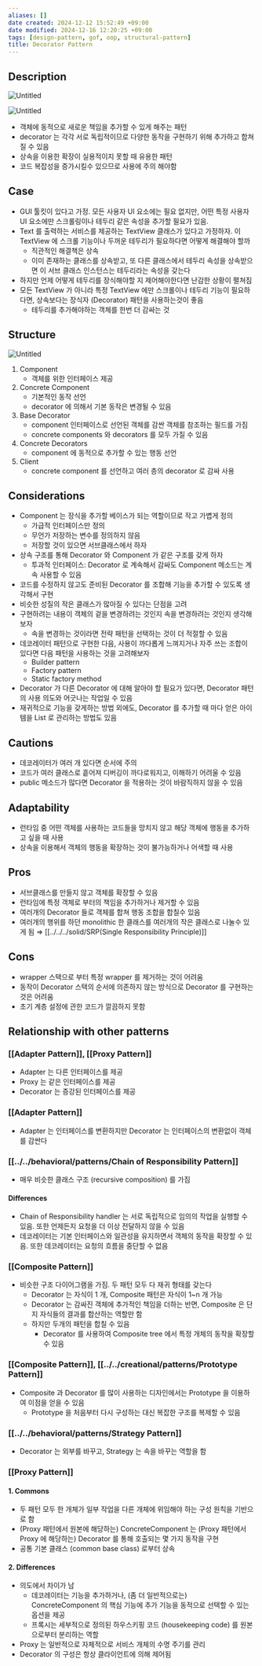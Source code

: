```yaml
---
aliases: []
date created: 2024-12-12 15:52:49 +09:00
date modified: 2024-12-16 12:20:25 +09:00
tags: [design-pattern, gof, oop, structural-pattern]
title: Decorator Pattern
---
```


## Description

![Untitled](../../../../../_assets/oop/Untitled%2043.png)

![Untitled](../../../../../_assets/oop/Untitled%2044.png)

- 객체에 동적으로 새로운 책임을 추가할 수 있게 해주는 패턴
- decorator 는 각각 서로 독립적이므로 다양한 동작을 구현하기 위해 추가하고 합쳐질 수 있음
- 상속을 이용한 확장이 실용적이지 못할 때 유용한 패턴
- 코드 복잡성을 증가시킬수 있으므로 사용에 주의 해야함

## Case

- GUI 툴킷이 있다고 가정. 모든 사용자 UI 요소에는 필요 없지만, 어떤 특정 사용자 UI 요소에만 스크롤링이나 테두리 같은 속성을 추가할 필요가 있음.
- Text 를 출력하는 서비스를 제공하는 TextView 클래스가 있다고 가정하자. 이 TextView 에 스크롤 기능이나 두꺼운 테두리가 필요하다면 어떻게 해결해야 할까
  - 직관적인 해결책은 상속
  - 이미 존재하는 클래스를 상속받고, 또 다른 클래스에서 테두리 속성을 상속받으면 이 서브 클래스 인스턴스는 테두리라는 속성을 갖는다
- 하지만 언제 어떻게 테두리를 장식해야할 지 제어해야한다면 난감한 상황이 펼쳐짐
- 모든 TextView 가 아니라 특정 TextView 에만 스크롤이나 테두리 기능이 필요하다면, 상속보다는 장식자 (Decorator) 패턴을 사용하는것이 좋음
  - 테두리를 추가해야하는 객체를 한번 더 감싸는 것

## Structure

![Untitled](Untitled%2045.png)

1. Component
   - 객체를 위한 인터페이스 제공
2. Concrete Component
   - 기본적인 동작 선언
   - decorator 에 의해서 기본 동작은 변경될 수 있음
3. Base Decorator
   - component 인터페이스로 선언된 객체를 감싼 객체를 참조하는 필드를 가짐
   - concrete components 와 decorators 를 모두 가질 수 있음
4. Concrete Decorators
   - component 에 동적으로 추가할 수 있는 행동 선언
5. Client
   - concrete component 를 선언하고 여러 층의 decorator 로 감싸 사용

## Considerations

- Component 는 장식을 추가할 베이스가 되는 역할이므로 작고 가볍게 정의
  - 가급적 인터페이스만 정의
  - 무언가 저장하는 변수를 정의하지 않음
  - 저장할 것이 있으면 서브클래스에서 하자
- 상속 구조를 통해 Decorator 와 Component 가 같은 구조를 갖게 하자
  - 투과적 인터페이스: Decorator 로 계속해서 감싸도 Component 메소드는 계속 사용할 수 있음
- 코드를 수정하지 않고도 준비된 Decorator 를 조합해 기능을 추가할 수 있도록 생각해서 구현
- 비슷한 성질의 작은 클래스가 많아질 수 있다는 단점을 고려
- 구현하려는 내용이 객체의 겉을 변경하려는 것인지 속을 변경하려는 것인지 생각해보자
  - 속을 변경하는 것이라면 전략 패턴을 선택하는 것이 더 적절할 수 있음
- 데코레이터 패턴으로 구현한 다음, 사용이 까다롭게 느껴지거나 자주 쓰는 조합이 있다면 다음 패턴을 사용하는 것을 고려해보자
  - Builder pattern
  - Factory pattern
  - Static factory method
- Decorator 가 다른 Decorator 에 대해 알아야 할 필요가 있다면, Decorator 패턴의 사용 의도와 어긋나는 작업일 수 있음
- 재귀적으로 기능을 갖게하는 방법 외에도, Decorator 를 추가할 때 마다 얻은 아이템을 List 로 관리하는 방법도 있음

## Cautions

- 데코레이터가 여러 개 있다면 순서에 주의
- 코드가 여러 클래스로 흩어져 디버깅이 까다로워지고, 이해하기 어려울 수 있음
- public 메소드가 많다면 Decorator 을 적용하는 것이 바람직하지 않을 수 있음

## Adaptability

- 런타임 중 어떤 객체를 사용하는 코드들을 망치지 않고 해당 객체에 행동을 추가하고 싶을 때 사용
- 상속을 이용해서 객체의 행동을 확장하는 것이 불가능하거나 어색할 때 사용

## Pros

- 서브클래스를 만들지 않고 객체를 확장할 수 있음
- 런타임에 특정 객체로 부터의 책임을 추가하거나 제거할 수 있음
- 여러개의 Decorator 들로 객체를 합쳐 행동 조합을 합칠수 있음
- 여러개의 행위를 하던 monolithic 한 클래스를 여러개의 작은 클래스로 나눌수 있게 됨 ⇒ [[../../../solid/SRP(Single Responsibility Principle)]]

## Cons

- wrapper 스택으로 부터 특정 wrapper 를 제거하는 것이 어려움
- 동작이 Decorator 스택의 순서에 의존하지 않는 방식으로 Decorator 를 구현하는 것은 어려움
- 초기 계층 설정에 관한 코드가 깔끔하지 못함

## Relationship with other patterns

### [[Adapter Pattern]], [[Proxy Pattern]]

- Adapter 는 다른 인터페이스를 제공
- Proxy 는 같은 인터페이스를 제공
- Decorator 는 증강된 인터페이스를 제공

### [[Adapter Pattern]]

- Adapter 는 인터페이스를 변환하지만 Decorator 는 인터페이스의 변환없이 객체를 감싼다

### [[../../behavioral/patterns/Chain of Responsibility Pattern]]

- 매우 비슷한 클래스 구조 (recursive composition) 를 가짐

#### Differences

- Chain of Responsibility handler 는 서로 독립적으로 임의의 작업을 실행할 수 있음. 또한 언제든지 요청을 더 이상 전달하지 않을 수 있음
- 데코레이터는 기본 인터페이스와 일관성을 유지하면서 객체의 동작을 확장할 수 있음. 또한 데코레이터는 요청의 흐름을 중단할 수 없음

### [[Composite Pattern]]

- 비슷한 구조 다이어그램을 가짐. 두 패턴 모두 다 재귀 형태를 갖는다
  - Decorator 는 자식이 1 개, Composite 패턴은 자식이 1~n 개 가능
  - Decorator 는 감싸진 객체에 추가적인 책임을 더하는 반면, Composite 은 단지 자식들의 결과를 합산하는 역할만 함
  - 하지만 두개의 패턴을 합칠 수 있음
    - Decorator 를 사용하여 Composite tree 에서 특정 개체의 동작을 확장할 수 있음

### [[Composite Pattern]], [[../../creational/patterns/Prototype Pattern]]

- Composite 과 Decorator 를 많이 사용하는 디자인에서는 Prototype 을 이용하여 이점을 얻을 수 있음
  - Prototype 을 처음부터 다시 구성하는 대신 복잡한 구조를 복제할 수 있음

### [[../../behavioral/patterns/Strategy Pattern]]

- Decorator 는 외부를 바꾸고, Strategy 는 속을 바꾸는 역할을 함

### [[Proxy Pattern]]

#### 1. Commons

- 두 패턴 모두 한 개체가 일부 작업을 다른 개체에 위임해야 하는 구성 원칙을 기반으로 함
- (Proxy 패턴에서 원본에 해당하는) ConcreteComponent 는 (Proxy 패턴에서 Proxy 에 해당하는) Decorator 를 통해 호출되는 몇 가지 동작을 구현
- 공통 기본 클래스 (common base class) 로부터 상속

#### 2. Differences

- 의도에서 차이가 남
  - 데코레이터는 기능을 추가하거나, (좀 더 일반적으로는) ConcreteComponent 의 핵심 기능에 추가 기능을 동적으로 선택할 수 있는 옵션을 제공
  - 프록시는 세부적으로 정의된 하우스키핑 코드 (housekeeping code) 를 원본으로부터 분리하는 역할
- Proxy 는 일반적으로 자체적으로 서비스 개체의 수명 주기를 관리
- Decorator 의 구성은 항상 클라이언트에 의해 제어됨
